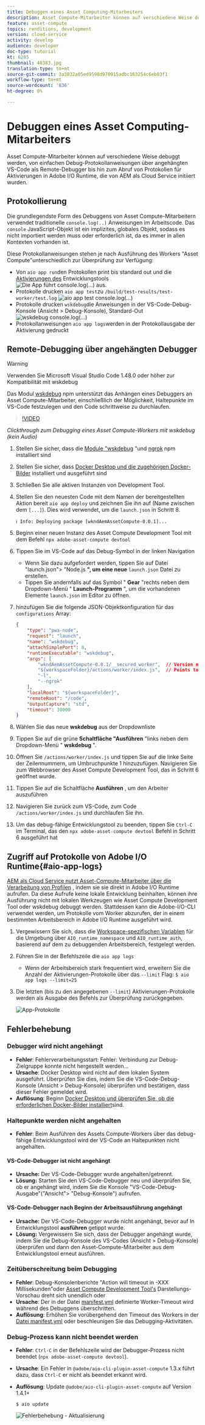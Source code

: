 ```yaml
---
title: Debuggen eines Asset Computing-Mitarbeiters
description: Asset Compute-Mitarbeiter können auf verschiedene Weise debuggt werden, von einfachen Debug-Protokollanweisungen über angehängten VS-Code als Remote-Debugger bis hin zum Abruf von Protokollen für Aktivierungen in Adobe I/O Runtime, die von AEM als Cloud Service initiiert wurden.
feature: asset-compute
topics: renditions, development
version: cloud-service
activity: develop
audience: developer
doc-type: tutorial
kt: 6285
thumbnail: 40383.jpg
translation-type: tm+mt
source-git-commit: 3a3832a05ed9598d970915adbc163254c6eb83f1
workflow-type: tm+mt
source-wordcount: '836'
ht-degree: 0%

---
```



# Debuggen eines Asset Computing-Mitarbeiters

Asset Compute-Mitarbeiter können auf verschiedene Weise debuggt werden, von einfachen Debug-Protokollanweisungen über angehängten VS-Code als Remote-Debugger bis hin zum Abruf von Protokollen für Aktivierungen in Adobe I/O Runtime, die von AEM als Cloud Service initiiert wurden.

## Protokollierung

Die grundlegendste Form des Debuggens von Asset Compute-Mitarbeitern verwendet traditionelle `console.log(..)` Anweisungen im Arbeitscode. Das `console` JavaScript-Objekt ist ein implizites, globales Objekt, sodass es nicht importiert werden muss oder erforderlich ist, da es immer in allen Kontexten vorhanden ist.

Diese Protokollanweisungen stehen je nach Ausführung des Workers &quot;Asset Compute&quot;unterschiedlich zur Überprüfung zur Verfügung:

+ Von `aio app run`den Protokollen print bis standard out und die [Aktivierungen des](../develop/development-tool.md) Entwicklungstools
   ![Die App führt console.log(...) aus.](./assets/debug/console-log__aio-app-run.png)
+ Protokolle drucken `aio app test`zu `/build/test-results/test-worker/test.log`
   ![aio app test console.log(...)](./assets/debug/console-log__aio-app-test.png)
+ Protokolle drucken `wskdebug`die Anweisungen in der VS-Code-Debug-Konsole (Ansicht > Debug-Konsole), Standard-Out
   ![wskdebug console.log(...)](./assets/debug/console-log__wskdebug.png)
+ Protokollanweisungen `aio app logs`werden in der Protokollausgabe der Aktivierung gedruckt

## Remote-Debugging über angehängten Debugger

>[!WARNING]
>
>Verwenden Sie Microsoft Visual Studio Code 1.48.0 oder höher zur Kompatibilität mit wskdebug

Das Modul [wskdebug](https://www.npmjs.com/package/@openwhisk/wskdebug) npm unterstützt das Anhängen eines Debuggers an Asset Compute-Mitarbeiter, einschließlich der Möglichkeit, Haltepunkte im VS-Code festzulegen und den Code schrittweise zu durchlaufen.

>[!VIDEO](https://video.tv.adobe.com/v/40383/?quality=12&learn=on)

_Clickthrough zum Debugging eines Asset Compute-Workers mit wskdebug (kein Audio)_

1. Stellen Sie sicher, dass die [Module &quot;wskdebug](../set-up/development-environment.md#wskdebug) &quot;und [ngrok](../set-up/development-environment.md#ngork) npm installiert sind
1. Stellen Sie sicher, dass [Docker Desktop und die zugehörigen Docker-Bilder](../set-up/development-environment.md#docker) installiert und ausgeführt sind
1. Schließen Sie alle aktiven Instanzen von Development Tool.
1. Stellen Sie den neuesten Code mit dem Namen der bereitgestellten Aktion bereit `aio app deploy` und zeichnen Sie ihn auf (Name zwischen dem `[...]`). Dies wird verwendet, um die `launch.json` in Schritt 8.

   ```
   ℹ Info: Deploying package [wkndAemAssetCompute-0.0.1]...
   ```
1. Beginn einer neuen Instanz des Asset Compute Development Tool mit dem Befehl `npx adobe-asset-compute devtool`
1. Tippen Sie im VS-Code auf das Debug-Symbol in der linken Navigation
   + Wenn Sie dazu aufgefordert werden, tippen Sie auf Datei &quot;launch.json&quot;> &quot;Node.js __&quot;, um eine neue__ `launch.json` Datei zu erstellen.
   + Tippen Sie andernfalls auf das Symbol &quot; __Gear__ &quot;rechts neben dem Dropdown-Menü &quot; __Launch-Programm__ &quot;, um die vorhandenen Elemente `launch.json` im Editor zu öffnen.
1. hinzufügen Sie die folgende JSON-Objektkonfiguration für das `configurations` Array:

   ```json
   {
       "type": "pwa-node",
       "request": "launch",
       "name": "wskdebug",
       "attachSimplePort": 0,
       "runtimeExecutable": "wskdebug",
       "args": [
           "wkndAemAssetCompute-0.0.1/__secured_worker",  // Version must match your Asset Compute worker's version
           "${workspaceFolder}/actions/worker/index.js",  // Points to your worker
           "-l",
           "--ngrok"
       ],
       "localRoot": "${workspaceFolder}",
       "remoteRoot": "/code",
       "outputCapture": "std",
       "timeout": 30000
   }
   ```

1. Wählen Sie das neue __wskdebug__ aus der Dropdownliste
1. Tippen Sie auf die grüne __Schaltfläche &quot;Ausführen__ &quot;links neben dem Dropdown-Menü &quot; __wskdebug__ &quot;.
1. Öffnen Sie `/actions/worker/index.js` und tippen Sie auf die linke Seite der Zeilennummern, um Umbruchpunkte 1 hinzuzufügen. Navigieren Sie zum Webbrowser des Asset Compute Development Tool, das in Schritt 6 geöffnet wurde.
1. Tippen Sie auf die Schaltfläche __Ausführen__ , um den Arbeiter auszuführen
1. Navigieren Sie zurück zum VS-Code, zum Code `/actions/worker/index.js` und durchlaufen Sie ihn.
1. Um das debug-fähige Entwicklungstool zu beenden, tippen Sie `Ctrl-C` im Terminal, das den `npx adobe-asset-compute devtool` Befehl in Schritt 6 ausgeführt hat

## Zugriff auf Protokolle von Adobe I/O Runtime{#aio-app-logs}

[AEM als Cloud Service nutzt Asset-Compute-Mitarbeiter über die Verarbeitung von Profilen](../deploy/processing-profiles.md) , indem sie sie direkt in Adobe I/O Runtime aufrufen. Da diese Aufrufe keine lokale Entwicklung beinhalten, können ihre Ausführung nicht mit lokalen Werkzeugen wie Asset Compute Development Tool oder wskdebug debuggt werden. Stattdessen kann die Adobe-I/O-CLI verwendet werden, um Protokolle vom Worker abzurufen, der in einem bestimmten Arbeitsbereich in Adobe I/O Runtime ausgeführt wird.

1. Vergewissern Sie sich, dass die [Workspace-spezifischen Variablen](../deploy/runtime.md) für die Umgebung über `AIO_runtime_namespace` und `AIO_runtime_auth`, basierend auf dem zu debuggenden Arbeitsbereich, festgelegt werden.
1. Führen Sie in der Befehlszeile die `aio app logs`
   + Wenn der Arbeitsbereich stark frequentiert wird, erweitern Sie die Anzahl der Aktivierungen-Protokolle über das `--limit` Flag:
      `$ aio app logs --limit=25`
1. Die letzten (bis zu den angegebenen `--limit`) Aktivierungen-Protokolle werden als Ausgabe des Befehls zur Überprüfung zurückgegeben.

   ![App-Protokolle](./assets/debug/aio-app-logs.png)

## Fehlerbehebung

### Debugger wird nicht angehängt

+ __Fehler__: Fehlerverarbeitungsstart: Fehler: Verbindung zur Debug-Zielgruppe konnte nicht hergestellt werden...
+ __Ursache__: Docker Desktop wird nicht auf dem lokalen System ausgeführt. Überprüfen Sie dies, indem Sie die VS-Code-Debug-Konsole (Ansicht > Debug-Konsole) überprüfen und bestätigen, dass dieser Fehler gemeldet wird.
+ __Auflösung__: Beginn [Docker Desktop und überprüfen Sie, ob die erforderlichen Docker-Bilder installiert](../set-up/development-environment.md#docker)sind.

### Haltepunkte werden nicht angehalten

+ __Fehler__: Beim Ausführen des Assets Compute-Workers über das debug-fähige Entwicklungstool wird der VS-Code an Haltepunkten nicht angehalten.

#### VS-Code-Debugger ist nicht angehängt

+ __Ursache:__ Der VS-Code-Debugger wurde angehalten/getrennt.
+ __Lösung:__ Starten Sie den VS-Code-Debugger neu und überprüfen Sie, ob er angehängt wird, indem Sie die Konsole &quot;VS-Code-Debug-Ausgabe&quot;(&quot;Ansicht&quot;> &quot;Debug-Konsole&quot;) aufrufen.

#### VS-Code-Debugger nach Beginn der Arbeitsausführung angehängt

+ __Ursache:__ Der VS-Code-Debugger wurde nicht angehängt, bevor auf In Entwicklungstool __ausführen__ getippt wurde.
+ __Lösung:__ Vergewissern Sie sich, dass der Debugger angehängt wurde, indem Sie die Debug-Konsole des VS-Codes (Ansicht > Debug-Konsole) überprüfen und dann den Asset-Compute-Mitarbeiter aus dem Entwicklungstool erneut ausführen.

### Zeitüberschreitung beim Debugging

+ __Fehler__: Debug-Konsolenberichte &quot;Action will timeout in -XXX Millisekunden&quot;oder [Asset Compute Development Tool&#39;s](../develop/development-tool.md) Darstellungs-Vorschau dreht sich unendlich oder
+ __Ursache__: Der in der Datei [manifest.yml](../develop/manifest.md) definierte Worker-Timeout wird während des Debuggens überschritten.
+ __Auflösung__: Erhöhen Sie vorübergehend den Timeout des Workers in der [Datei manifest.yml](../develop/manifest.md) oder beschleunigen Sie das Debugging-Aktivitäten.

### Debug-Prozess kann nicht beendet werden

+ __Fehler__: `Ctrl-C` in der Befehlszeile wird der Debugger-Prozess nicht beendet (`npx adobe-asset-compute devtool`).
+ __Ursache__: Ein Fehler in `@adobe/aio-cli-plugin-asset-compute` 1.3.x führt dazu, dass `Ctrl-C` er nicht als beendet erkannt wird.
+ __Auflösung__: Update `@adobe/aio-cli-plugin-asset-compute` auf Version 1.4.1+

   ```
   $ aio update
   ```

   ![Fehlerbehebung - Aktualisierung](./assets/debug/troubleshooting__terminate.png)